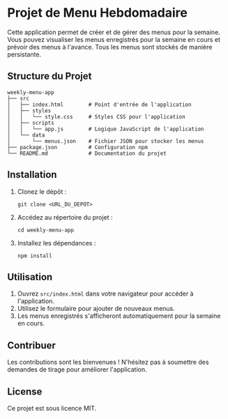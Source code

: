# Projet de Menu Hebdomadaire

Cette application permet de créer et de gérer des menus pour la semaine. Vous pouvez visualiser les menus enregistrés pour la semaine en cours et prévoir des menus à l'avance. Tous les menus sont stockés de manière persistante.

## Structure du Projet

```
weekly-menu-app
├── src
│   ├── index.html        # Point d'entrée de l'application
│   ├── styles
│   │   └── style.css     # Styles CSS pour l'application
│   ├── scripts
│   │   └── app.js        # Logique JavaScript de l'application
│   └── data
│       └── menus.json    # Fichier JSON pour stocker les menus
├── package.json          # Configuration npm
└── README.md             # Documentation du projet
```

## Installation

1. Clonez le dépôt :
   ```
   git clone <URL_DU_DEPOT>
   ```
2. Accédez au répertoire du projet :
   ```
   cd weekly-menu-app
   ```
3. Installez les dépendances :
   ```
   npm install
   ```

## Utilisation

1. Ouvrez `src/index.html` dans votre navigateur pour accéder à l'application.
2. Utilisez le formulaire pour ajouter de nouveaux menus.
3. Les menus enregistrés s'afficheront automatiquement pour la semaine en cours.

## Contribuer

Les contributions sont les bienvenues ! N'hésitez pas à soumettre des demandes de tirage pour améliorer l'application.

## License

Ce projet est sous licence MIT.